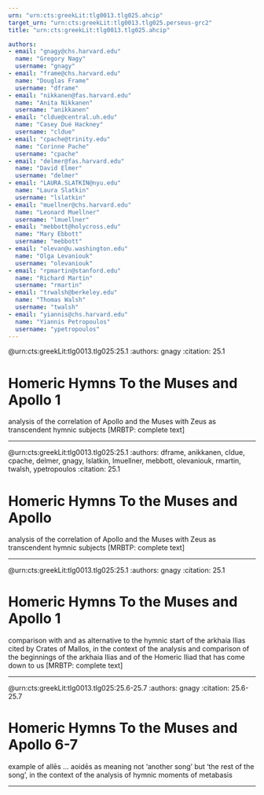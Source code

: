 ```yaml
---
urn: "urn:cts:greekLit:tlg0013.tlg025.ahcip"
target_urn: "urn:cts:greekLit:tlg0013.tlg025.perseus-grc2"
title: "urn:cts:greekLit:tlg0013.tlg025.ahcip"

authors:
- email: "gnagy@chs.harvard.edu"
  name: "Gregory Nagy"
  username: "gnagy"
- email: "frame@chs.harvard.edu"
  name: "Douglas Frame"
  username: "dframe"
- email: "nikkanen@fas.harvard.edu"
  name: "Anita Nikkanen"
  username: "anikkanen"
- email: "cldue@central.uh.edu"
  name: "Casey Dué Hackney"
  username: "cldue"
- email: "cpache@trinity.edu"
  name: "Corinne Pache"
  username: "cpache"
- email: "delmer@fas.harvard.edu"
  name: "David Elmer"
  username: "delmer"
- email: "LAURA.SLATKIN@nyu.edu"
  name: "Laura Slatkin"
  username: "lslatkin"
- email: "muellner@chs.harvard.edu"
  name: "Leonard Muellner"
  username: "lmuellner"
- email: "mebbott@holycross.edu"
  name: "Mary Ebbott"
  username: "mebbott"
- email: "olevan@u.washington.edu"
  name: "Olga Levaniouk"
  username: "olevaniouk"
- email: "rpmartin@stanford.edu"
  name: "Richard Martin"
  username: "rmartin"
- email: "trwalsh@berkeley.edu"
  name: "Thomas Walsh"
  username: "twalsh"
- email: "yiannis@chs.harvard.edu"
  name: "Yiannis Petropoulos"
  username: "ypetropoulos"
---
```


@urn:cts:greekLit:tlg0013.tlg025:25.1
:authors: gnagy
:citation: 25.1


# Homeric Hymns To the Muses and Apollo 1

<p>analysis of the correlation of Apollo and the Muses with Zeus as transcendent hymnic subjects [MRBTP: complete text]</p>

---

@urn:cts:greekLit:tlg0013.tlg025:25.1
:authors: dframe, anikkanen, cldue, cpache, delmer, gnagy, lslatkin, lmuellner, mebbott, olevaniouk, rmartin, twalsh, ypetropoulos
:citation: 25.1


# Homeric Hymns To the Muses and Apollo

<p>analysis of the correlation of Apollo and the Muses with Zeus as transcendent hymnic subjects [MRBTP: complete text]</p>

---

@urn:cts:greekLit:tlg0013.tlg025:25.1
:authors: gnagy
:citation: 25.1


# Homeric Hymns To the Muses and Apollo 1

<p>comparison with and as alternative to the hymnic start of the arkhaia Ilias cited by Crates of Mallos, in the context of the analysis and comparison of the beginnings of the arkhaia Ilias and of the Homeric Iliad that has come down to us [MRBTP: complete text]</p>

---

@urn:cts:greekLit:tlg0013.tlg025:25.6-25.7
:authors: gnagy
:citation: 25.6-25.7


# Homeric Hymns To the Muses and Apollo 6-7

<p>example of allēs … aoidēs as meaning not ‘another song’ but ‘the rest of the song’, in the context of the analysis of hymnic moments of metabasis</p>

---

